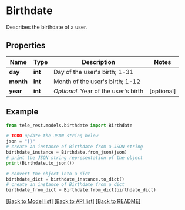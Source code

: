 # Birthdate

Describes the birthdate of a user.

## Properties

Name | Type | Description | Notes
------------ | ------------- | ------------- | -------------
**day** | **int** | Day of the user&#39;s birth; 1-31 | 
**month** | **int** | Month of the user&#39;s birth; 1-12 | 
**year** | **int** | *Optional*. Year of the user&#39;s birth | [optional] 

## Example

```python
from tele_rest.models.birthdate import Birthdate

# TODO update the JSON string below
json = "{}"
# create an instance of Birthdate from a JSON string
birthdate_instance = Birthdate.from_json(json)
# print the JSON string representation of the object
print(Birthdate.to_json())

# convert the object into a dict
birthdate_dict = birthdate_instance.to_dict()
# create an instance of Birthdate from a dict
birthdate_from_dict = Birthdate.from_dict(birthdate_dict)
```
[[Back to Model list]](../README.md#documentation-for-models) [[Back to API list]](../README.md#documentation-for-api-endpoints) [[Back to README]](../README.md)


